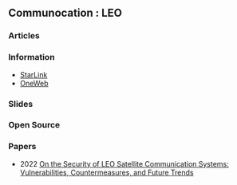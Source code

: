 ## Communocation : LEO


### Articles



### Information
- [StarLink]()
- [OneWeb]()


### Slides



### Open Source



### Papers
- 2022 [On the Security of LEO Satellite Communication Systems: Vulnerabilities, Countermeasures, and Future Trends](https://arxiv.org/abs/2201.03063)


